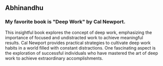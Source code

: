 ## Abhinandhu

### My favorite book is "Deep Work" by Cal Newport. 
This insightful book explores the concept of deep work, emphasizing the importance of focused and undistracted work to achieve meaningful results. Cal Newport provides practical strategies to cultivate deep work habits in a world filled with constant distractions. One fascinating aspect is the exploration of successful individuals who have mastered the art of deep work to achieve extraordinary accomplishments.
